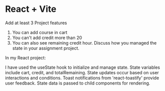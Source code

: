 # React + Vite
Add at least 3 Project features
1. You can add course in cart
2. You can't add credit more than 20
3. You can also see remaining credit hour.
Discuss how you managed the state in your assignment project.

In my React project:

I have used the useState hook to initialize and manage state.
State variables include cart, credit, and totalRemaining.
State updates occur based on user interactions and conditions.
Toast notifications from 'react-toastify' provide user feedback.
State data is passed to child components for rendering.